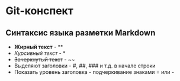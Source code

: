 # Git-конспект
## Синтаксис языка разметки Markdown
* **Жирный текст** - **
* *Курсивный текст* - *
* ~~Зачеркнутый текст~~ - ~~
* Выделяют заголовки - #, ##, ### и т.д. в начале строки
* Показать уровень заголовка - подчеркивание знаками = или -